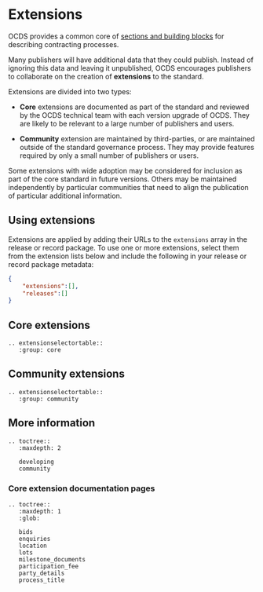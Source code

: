 # Extensions

OCDS provides a common core of [sections and building blocks](../getting_started/building_blocks.md) for describing contracting processes. 

Many publishers will have additional data that they could publish. Instead of ignoring this data and leaving it unpublished, OCDS encourages publishers to collaborate on the creation of **extensions** to the standard. 

Extensions are divided into two types:

* **Core** extensions are documented as part of the standard and reviewed by the OCDS technical team with each version upgrade of OCDS. They are likely to be relevant to a large number of publishers and users.

* **Community** extension are maintained by third-parties, or are maintained outside of the standard governance process. They may provide features required by only a small number of publishers or users.

Some extensions with wide adoption may be considered for inclusion as part of the core standard in future versions. Others may be maintained independently by particular communities that need to align the publication of particular additional information.

## Using extensions

Extensions are applied by adding their URLs to the ```extensions``` array in the release or record package. To use one or more extensions, select them from the extension lists below and include the following in your release or record package metadata:

<style><!--
#using-extensions div[class^='highlight'] pre {
   white-space: pre-wrap;  
   white-space: -moz-pre-wrap;  /* Mozilla, since 1999 */
   white-space: -pre-wrap;      /* Opera 4-6 */
   white-space: -o-pre-wrap;    /* Opera 7 */
   word-wrap: break-word;       /* Internet Explorer 5.5+ */
}
--></style> 

```json
{
    "extensions":[],
    "releases":[]
}
```

## Core extensions

```eval_rst
.. extensionselectortable::
   :group: core
```

## Community extensions

```eval_rst
.. extensionselectortable::
   :group: community
```

## More information

```eval_rst
.. toctree::
   :maxdepth: 2

   developing
   community

```

### Core extension documentation pages

```eval_rst
.. toctree::
   :maxdepth: 1
   :glob:

   bids
   enquiries
   location
   lots
   milestone_documents
   participation_fee
   party_details
   process_title

```

